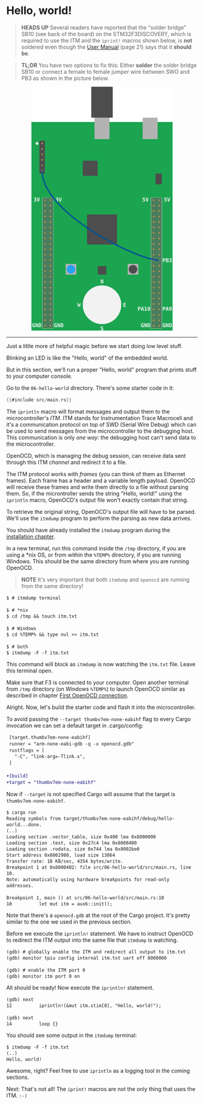 # Hello, world!

> **HEADS UP** Several readers have reported that the "solder bridge" SB10 (see back of the board)
> on the STM32F3DISCOVERY, which is required to use the ITM and the `iprint!` macros shown below, is
> **not** soldered even though the [User Manual][] (page 21) says that it **should be**.

> **TL;DR** You have two options to fix this: Either **solder** the solder bridge SB10 or connect a
> female to female jumper wire between SWO and PB3 as shown in the picture below.

[User Manual]: http://www.st.com/resource/en/user_manual/dm00063382.pdf

<p align="center">
<img height=640 title="Manual SWD connection" src="../assets/f3-swd.png">
</p>

---

Just a little more of helpful magic before we start doing low level stuff.

Blinking an LED is like the "Hello, world" of the embedded world.

But in this section, we'll run a proper "Hello, world" program that prints stuff to your computer
console.

Go to the `06-hello-world` directory. There's some starter code in it:

``` rust
{{#include src/main.rs}}
```

The `iprintln` macro will format messages and output them to the microcontroller's *ITM*. ITM stands
for Instrumentation Trace Macrocell and it's a communication protocol on top of SWD (Serial Wire
Debug) which can be used to send messages from the microcontroller to the debugging host. This
communication is only *one way*: the debugging host can't send data to the microcontroller.

OpenOCD, which is managing the debug session, can receive data sent through this ITM *channel* and
redirect it to a file.

The ITM protocol works with *frames* (you can think of them as Ethernet frames). Each frame has a
header and a variable length payload. OpenOCD will receive these frames and write them directly to a
file without parsing them. So, if the microntroller sends the string "Hello, world!" using the
`iprintln` macro, OpenOCD's output file won't exactly contain that string.

To retrieve the original string, OpenOCD's output file will have to be parsed. We'll use the
`itmdump` program to perform the parsing as new data arrives.

You should have already installed the `itmdump` program during the [installation chapter].

[installation chapter]: ../03-setup/index.html#itmdump

In a new terminal, run this command inside the `/tmp` directory, if you are using a \*nix OS, or from
within the `%TEMP%` directory, if you are running Windows. This should be the same directory from
where you are running OpenOCD.

> **NOTE** It's very important that both `itmdump` and `openocd` are running
from the same directory!

``` console
$ # itmdump terminal

$ # *nix
$ cd /tmp && touch itm.txt

$ # Windows
$ cd %TEMP% && type nul >> itm.txt

$ # both
$ itmdump -F -f itm.txt
```

This command will block as `itmdump` is now watching the `itm.txt` file. Leave this terminal open.

Make sure that F3 is connected to your computer. Open another terminal from `/tmp` directory (on Windows `%TEMP%`) to launch OpenOCD similar as described in chapter [First OpenOCD connection].

[First OpenOCD connection]: ../03-setup/verify.html#first-openocd-connection

Alright. Now, let's build the starter code and flash it into the microcontroller.

To avoid passing the `--target thumbv7em-none-eabihf` flag to every Cargo invocation we can set a
default target in .cargo/config:

``` diff
 [target.thumbv7em-none-eabihf]
 runner = "arm-none-eabi-gdb -q -x openocd.gdb"
 rustflags = [
   "-C", "link-arg=-Tlink.x",
 ]

+[build]
+target = "thumbv7em-none-eabihf"
```

Now if `--target` is not specified Cargo will assume that the target is `thumbv7em-none-eabihf`.

``` console
$ cargo run
Reading symbols from target/thumbv7em-none-eabihf/debug/hello-world...done.
(..)
Loading section .vector_table, size 0x400 lma 0x8000000
Loading section .text, size 0x27c4 lma 0x8000400
Loading section .rodata, size 0x744 lma 0x8002be0
Start address 0x8002980, load size 13064
Transfer rate: 18 KB/sec, 4354 bytes/write.
Breakpoint 1 at 0x8000402: file src/06-hello-world/src/main.rs, line 10.
Note: automatically using hardware breakpoints for read-only addresses.

Breakpoint 1, main () at src/06-hello-world/src/main.rs:10
10          let mut itm = aux6::init();
```

Note that there's a `openocd.gdb` at the root of the Cargo project. It's pretty similar to the one we
used in the previous section.

Before we execute the `iprintln!` statement. We have to instruct OpenOCD to redirect the ITM output
into the same file that `itmdump` is watching.

```
(gdb) # globally enable the ITM and redirect all output to itm.txt
(gdb) monitor tpiu config internal itm.txt uart off 8000000

(gdb) # enable the ITM port 0
(gdb) monitor itm port 0 on
```

All should be ready! Now execute the `iprintln!` statement.

```
(gdb) next
12          iprintln!(&mut itm.stim[0], "Hello, world!");

(gdb) next
14          loop {}
```

You should see some output in the `itmdump` terminal:

``` console
$ itmdump -F -f itm.txt
(..)
Hello, world!
```

Awesome, right? Feel free to use `iprintln` as a logging tool in the coming sections.

Next: That's not all! The `iprint!` macros are not the only thing that uses the ITM. `:-)`
